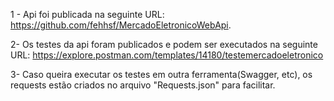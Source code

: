 ﻿1 - Api foi publicada na seguinte URL:
https://github.com/fehhsf/MercadoEletronicoWebApi.

2- Os testes da api foram publicados e podem ser executados na seguinte URL:
https://explore.postman.com/templates/14180/testemercadoeletronico

3- Caso queira executar os testes em outra ferramenta(Swagger, etc), os requests estão criados no arquivo "Requests.json"
para facilitar.